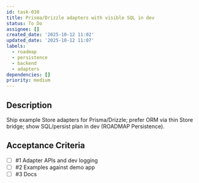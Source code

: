 ```yaml
---
id: task-030
title: Prisma/Drizzle adapters with visible SQL in dev
status: To Do
assignee: []
created_date: '2025-10-12 11:02'
updated_date: '2025-10-12 11:07'
labels:
  - roadmap
  - persistence
  - backend
  - adapters
dependencies: []
priority: medium
---
```


## Description

<!-- SECTION:DESCRIPTION:BEGIN -->
Ship example Store adapters for Prisma/Drizzle; prefer ORM via thin Store bridge; show SQL/persist plan in dev (ROADMAP Persistence).
<!-- SECTION:DESCRIPTION:END -->

## Acceptance Criteria
<!-- AC:BEGIN -->
- [ ] #1 Adapter APIs and dev logging
- [ ] #2 Examples against demo app
- [ ] #3 Docs
<!-- AC:END -->
